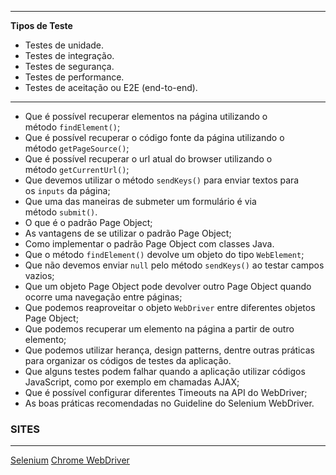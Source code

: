***

**Tipos de Teste**
* Testes de unidade.
* Testes de integração.
* Testes de segurança.
* Testes de performance.
* Testes de aceitação ou E2E (end-to-end).

***
-   Que é possível recuperar elementos na página utilizando o método `findElement()`;
-   Que é possível recuperar o código fonte da página utilizando o método `getPageSource()`;
-   Que é possível recuperar o url atual do browser utilizando o método `getCurrentUrl()`;
-   Que devemos utilizar o método `sendKeys()` para enviar textos para os `inputs` da página;
-   Que uma das maneiras de submeter um formulário é via método `submit()`.
-   O que é o padrão Page Object;
-   As vantagens de se utilizar o padrão Page Object;
-   Como implementar o padrão Page Object com classes Java.
-   Que o método `findElement()` devolve um objeto do tipo `WebElement`;
-   Que não devemos enviar `null` pelo método `sendKeys()` ao testar campos vazios;
-   Que um objeto Page Object pode devolver outro Page Object quando ocorre uma navegação entre páginas;
-   Que podemos reaproveitar o objeto `WebDriver` entre diferentes objetos Page Object;
-   Que podemos recuperar um elemento na página a partir de outro elemento;
-   Que podemos utilizar herança, design patterns, dentre outras práticas para organizar os códigos de testes da aplicação.
-   Que alguns testes podem falhar quando a aplicação utilizar códigos JavaScript, como por exemplo em chamadas AJAX;
-   Que é possível configurar diferentes Timeouts na API do WebDriver;
-   As boas práticas recomendadas no Guideline do Selenium WebDriver.

 
### SITES
***
[Selenium](https://www.selenium.dev/)
[Chrome WebDriver](https://chromedriver.chromium.org/downloads)

